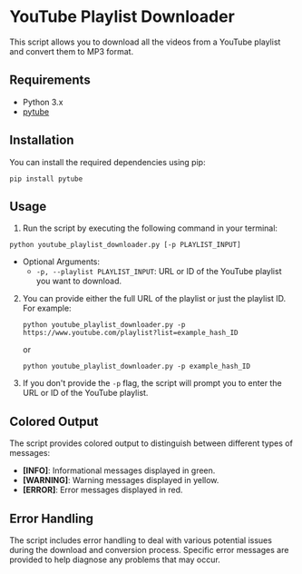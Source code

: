 # YouTube Playlist Downloader

This script allows you to download all the videos from a YouTube playlist and convert them to MP3 format.

## Requirements

- Python 3.x
- [pytube](https://pypi.org/project/pytube/)

## Installation

You can install the required dependencies using pip:

```
pip install pytube
```

## Usage

1. Run the script by executing the following command in your terminal:

```
python youtube_playlist_downloader.py [-p PLAYLIST_INPUT]
```

- Optional Arguments:
  - `-p, --playlist PLAYLIST_INPUT`: URL or ID of the YouTube playlist you want to download.

2. You can provide either the full URL of the playlist or just the playlist ID. For example:
   ```
   python youtube_playlist_downloader.py -p https://www.youtube.com/playlist?list=example_hash_ID
   ```
   or
   ```
   python youtube_playlist_downloader.py -p example_hash_ID
   ```

3. If you don't provide the `-p` flag, the script will prompt you to enter the URL or ID of the YouTube playlist.

## Colored Output

The script provides colored output to distinguish between different types of messages:

- **[INFO]**: Informational messages displayed in green.
- **[WARNING]**: Warning messages displayed in yellow.
- **[ERROR]**: Error messages displayed in red.

## Error Handling

The script includes error handling to deal with various potential issues during the download and conversion process. Specific error messages are provided to help diagnose any problems that may occur.